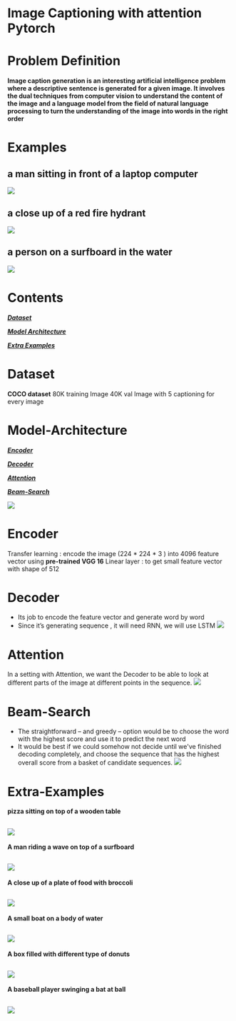 # Image Captioning with attention Pytorch

# Problem Definition
**Image caption generation is an interesting artificial intelligence problem where
a descriptive sentence is generated for a given image. It involves the dual
techniques from computer vision to understand the content of the image and
a language model from the field of natural language processing to turn the
understanding of the image into words in the right order**


# Examples
a man sitting in front of a laptop computer
---
![](./Img/ex1.png)

a close up of a red fire hydrant
---
![](./Img/ex3.png)

a person on a surfboard in the water
---
![](./Img/ex2.png)



# Contents
[***Dataset***](https://github.com/ZiadAbdElrahman/Image-Captioning-Pytorch-#Dataset)

[***Model Architecture***](https://github.com/ZiadAbdElrahman/Image-Captioning-Pytorch-#Model-Architecture)

[***Extra Examples***](https://github.com/ZiadAbdElrahman/Image-Captioning-Pytorch-#extra-Examples)


# Dataset
**COCO dataset**
80K training Image 
40K val Image
with 5 captioning for every image

# Model-Architecture
[***Encoder***](https://github.com/ZiadAbdElrahman/Image-Captioning-Pytorch-#Encoder) 

[***Decoder***](https://github.com/ZiadAbdElrahman/Image-Captioning-Pytorch-#Decoder)

[***Attention***](https://github.com/ZiadAbdElrahman/Image-Captioning-Pytorch-#Attention)

[***Beam-Search***](https://github.com/ZiadAbdElrahman/Image-Captioning-Pytorch-#Beam-Search)

![](./Img/ModelArch.png)


# Encoder
Transfer learning : encode the image (224 * 224 * 3 )
into 4096 feature vector using **pre-trained VGG 16**
Linear layer : to get small feature vector with shape of 512



# Decoder
- Its job to encode the feature vector and generate word by
word
- Since it’s generating sequence , it will need RNN, we will
use LSTM
![](./Img/DecoderArch.png)



# Attention
In a setting with Attention, we want the Decoder to be able
to look at different parts of the image at different points in
the sequence.
![](./Img/AtteArch.png)



# Beam-Search
- The straightforward – and greedy – option would be to
choose the word with the highest score and use it to
predict the next word
- It would be best if we could somehow not decide until
we've finished decoding completely, and choose the
sequence that has the highest overall score from a basket
of candidate sequences.
![](./Img/Beemg.png)



# Extra-Examples

**pizza sitting on top of a
wooden table**

![](./Img/ex4.png)
---


**A man riding a wave on
top of a surfboard**

![](./Img/ex5.png)
---


**A close up of a plate of
food with broccoli**

![](./Img/ex6.png)
---


**A small boat on a body of
water**

![](./Img/ex7.png)
---


**A box filled with different
type of donuts**

![](./Img/ex8.png)
---


**A baseball player
swinging a bat at ball**

![](./Img/ex9.png)
---
